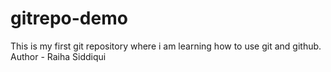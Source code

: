 # gitrepo-demo
This is my first git repository where i am learning how to use git and github.
<br>
Author - Raiha Siddiqui

